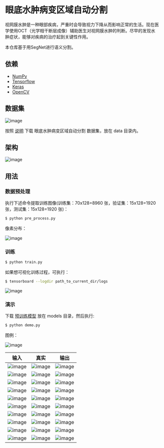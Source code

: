 # 眼底水肿病变区域自动分割

视网膜水肿是一种眼部疾病，严重时会导致视力下降从而影响正常的生活。现在医学使用OCT（光学相干断层成像）辅助医生对视网膜水肿的判断。尽早的发现水肿症状，能够对疾病的治疗起到关键性作用。


本仓库基于用SegNet进行语义分割。

## 依赖
- [NumPy](http://docs.scipy.org/doc/numpy-1.10.1/user/install.html)
- [Tensorflow](https://www.tensorflow.org/versions/r0.8/get_started/os_setup.html)
- [Keras](https://keras.io/#installation)
- [OpenCV](https://opencv-python-tutroals.readthedocs.io/en/latest/)

## 数据集

![image](https://github.com/foamliu/Automatic-Segmentation-Of-Fundus-Edema-Lesions/raw/master/images/fundus_lesion_eg1.png)

按照 [说明](https://challenger.ai/competition/fl2018) 下载 眼底水肿病变区域自动分割 数据集，放在 data 目录内。

## 架构

![image](https://github.com/foamliu/Automatic-Segmentation-Of-Fundus-Edema-Lesions/raw/master/images/segnet.png)

## 用法
### 数据预处理
执行下述命令提取训练图像(训练集：70x128=8960 张，验证集：15x128=1920 张，测试集：15x128=1920 张)：
```bash
$ python pre_process.py
```

像素分布：

![image](https://github.com/foamliu/Automatic-Segmentation-Of-Fundus-Edema-Lesions/raw/master/images/dist.png)


### 训练
```bash
$ python train.py
```

如果想可视化训练过程，可执行：
```bash
$ tensorboard --logdir path_to_current_dir/logs
```

![image](https://github.com/foamliu/Automatic-Segmentation-Of-Fundus-Edema-Lesions/raw/master/images/learning_curve.png)

### 演示

下载 [预训练模型](https://github.com/foamliu/Automatic-Segmentation-Of-Fundus-Edema-Lesions/releases/download/v1.0/model.81-3.5244.hdf5) 放在 models 目录，然后执行:


```bash
$ python demo.py
```

图例：

![image](https://github.com/foamliu/Automatic-Segmentation-Of-Fundus-Edema-Lesions/raw/master/images/legend.png)

输入 | 真实 | 输出 |
|---|---|---|
|![image](https://github.com/foamliu/Automatic-Segmentation-Of-Fundus-Edema-Lesions/raw/master/images/0_image.png)  | ![image](https://github.com/foamliu/Automatic-Segmentation-Of-Fundus-Edema-Lesions/raw/master/images/0_gt.png) | ![image](https://github.com/foamliu/Automatic-Segmentation-Of-Fundus-Edema-Lesions/raw/master/images/0_out.png)|
|![image](https://github.com/foamliu/Automatic-Segmentation-Of-Fundus-Edema-Lesions/raw/master/images/1_image.png)  | ![image](https://github.com/foamliu/Automatic-Segmentation-Of-Fundus-Edema-Lesions/raw/master/images/1_gt.png) | ![image](https://github.com/foamliu/Automatic-Segmentation-Of-Fundus-Edema-Lesions/raw/master/images/1_out.png)|
|![image](https://github.com/foamliu/Automatic-Segmentation-Of-Fundus-Edema-Lesions/raw/master/images/2_image.png)  | ![image](https://github.com/foamliu/Automatic-Segmentation-Of-Fundus-Edema-Lesions/raw/master/images/2_gt.png) | ![image](https://github.com/foamliu/Automatic-Segmentation-Of-Fundus-Edema-Lesions/raw/master/images/2_out.png)|
|![image](https://github.com/foamliu/Automatic-Segmentation-Of-Fundus-Edema-Lesions/raw/master/images/3_image.png)  | ![image](https://github.com/foamliu/Automatic-Segmentation-Of-Fundus-Edema-Lesions/raw/master/images/3_gt.png) | ![image](https://github.com/foamliu/Automatic-Segmentation-Of-Fundus-Edema-Lesions/raw/master/images/3_out.png)|
|![image](https://github.com/foamliu/Automatic-Segmentation-Of-Fundus-Edema-Lesions/raw/master/images/4_image.png)  | ![image](https://github.com/foamliu/Automatic-Segmentation-Of-Fundus-Edema-Lesions/raw/master/images/4_gt.png) | ![image](https://github.com/foamliu/Automatic-Segmentation-Of-Fundus-Edema-Lesions/raw/master/images/4_out.png)|
|![image](https://github.com/foamliu/Automatic-Segmentation-Of-Fundus-Edema-Lesions/raw/master/images/5_image.png)  | ![image](https://github.com/foamliu/Automatic-Segmentation-Of-Fundus-Edema-Lesions/raw/master/images/5_gt.png) | ![image](https://github.com/foamliu/Automatic-Segmentation-Of-Fundus-Edema-Lesions/raw/master/images/5_out.png)|
|![image](https://github.com/foamliu/Automatic-Segmentation-Of-Fundus-Edema-Lesions/raw/master/images/6_image.png)  | ![image](https://github.com/foamliu/Automatic-Segmentation-Of-Fundus-Edema-Lesions/raw/master/images/6_gt.png) | ![image](https://github.com/foamliu/Automatic-Segmentation-Of-Fundus-Edema-Lesions/raw/master/images/6_out.png)|
|![image](https://github.com/foamliu/Automatic-Segmentation-Of-Fundus-Edema-Lesions/raw/master/images/7_image.png)  | ![image](https://github.com/foamliu/Automatic-Segmentation-Of-Fundus-Edema-Lesions/raw/master/images/7_gt.png) | ![image](https://github.com/foamliu/Automatic-Segmentation-Of-Fundus-Edema-Lesions/raw/master/images/7_out.png)|
|![image](https://github.com/foamliu/Automatic-Segmentation-Of-Fundus-Edema-Lesions/raw/master/images/8_image.png)  | ![image](https://github.com/foamliu/Automatic-Segmentation-Of-Fundus-Edema-Lesions/raw/master/images/8_gt.png) | ![image](https://github.com/foamliu/Automatic-Segmentation-Of-Fundus-Edema-Lesions/raw/master/images/8_out.png)|
|![image](https://github.com/foamliu/Automatic-Segmentation-Of-Fundus-Edema-Lesions/raw/master/images/9_image.png)  | ![image](https://github.com/foamliu/Automatic-Segmentation-Of-Fundus-Edema-Lesions/raw/master/images/9_gt.png) | ![image](https://github.com/foamliu/Automatic-Segmentation-Of-Fundus-Edema-Lesions/raw/master/images/9_out.png)|

